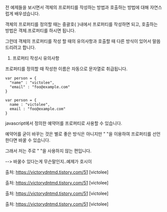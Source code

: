 전 예제들을 보시면서 객체의 프로퍼티를 작성하는 방법과 호출하는 방법에 대해 자연스럽게 배우셨습니다.

객체의 프로퍼티를 정의할 때는 중괄호{ }내에서 프로퍼티를 작성하면 되고, 호출하는 방법은 객체.프로퍼티를 하시면 됩니다.

그런데 객체의 프로퍼티를 작성 할 때의 유의사항과 호출할 때 다른 방식이 있어서 말씀드리려고 합니다.

1. 프로퍼티 작성시 유의사항

프로퍼티를 정의할 때 작성한 이름은 자동으로 문자열로 취급됩니다.

```
var person = {
  "name" : "victolee",
  "email" : "foo@example.com"
}

var person = {
  name : "victolee",
  email : "foo@example.com"
}
```

javascript에서 정의한 예약어를 프로퍼티로 사용할 수 있습니다.

예약어를 굳이 바꾸는 것은 별로 좋은 방식은 아니지만 " "을 이용하여 프로퍼티를 선언한다면 바꿀 수 있습니다.

그래서 저는 주로 " "을 사용하지 않는 편입니다.

--> 바꿀수 있다는게 무슨말인지..예제가 호시이

출처: https://victorydntmd.tistory.com/51 [victolee]

출처: https://victorydntmd.tistory.com/51 [victolee]

출처: https://victorydntmd.tistory.com/51 [victolee]

출처: https://victorydntmd.tistory.com/51 [victolee]
